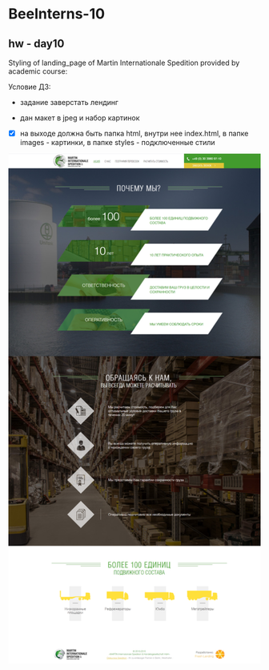 # BeeInterns-10 
## hw - day10 

Styling of landing_page of Martin Internationale Spedition provided by academic course:

Условие ДЗ:

-  задание заверстать лендинг

-  дан макет в jpeg и набор картинок

- [x] на выходе должна быть папка html, внутри нее index.html, в папке images - картинки, в папке styles - подключенные стили

![stylin Martin landing page](visual.png "Martin landing page")  
